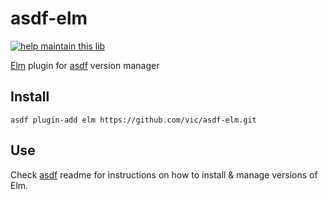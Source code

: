 # asdf-elm
[![help maintain this lib](https://img.shields.io/badge/looking%20for%20maintainer-DM%20%40vborja-663399.svg)](https://twitter.com/vborja)


[Elm](http://elm-lang.org) plugin for [asdf](https://github.com/asdf-vm/asdf) version manager

## Install

```shell
asdf plugin-add elm https://github.com/vic/asdf-elm.git
```

## Use

Check [asdf](https://github.com/asdf-vm/asdf) readme for instructions on how to install & manage versions of Elm.

